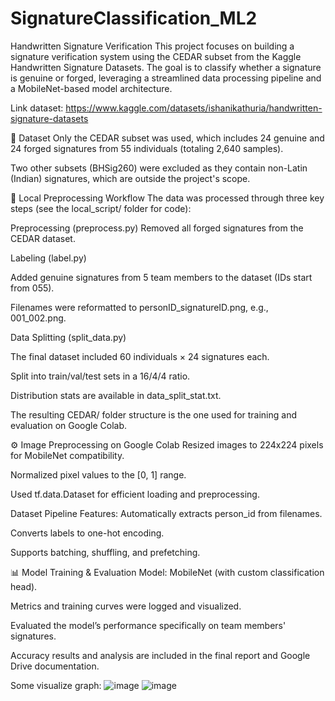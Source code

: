 # SignatureClassification_ML2

Handwritten Signature Verification
This project focuses on building a signature verification system using the CEDAR subset from the Kaggle Handwritten Signature Datasets. The goal is to classify whether a signature is genuine or forged, leveraging a streamlined data processing pipeline and a MobileNet-based model architecture.

Link dataset: 
https://www.kaggle.com/datasets/ishanikathuria/handwritten-signature-datasets


📁 Dataset
Only the CEDAR subset was used, which includes 24 genuine and 24 forged signatures from 55 individuals (totaling 2,640 samples).

Two other subsets (BHSig260) were excluded as they contain non-Latin (Indian) signatures, which are outside the project's scope.

🔧 Local Preprocessing Workflow
The data was processed through three key steps (see the local_script/ folder for code):

Preprocessing (preprocess.py)
Removed all forged signatures from the CEDAR dataset.

Labeling (label.py)

Added genuine signatures from 5 team members to the dataset (IDs start from 055).

Filenames were reformatted to personID_signatureID.png, e.g., 001_002.png.

Data Splitting (split_data.py)

The final dataset included 60 individuals × 24 signatures each.

Split into train/val/test sets in a 16/4/4 ratio.

Distribution stats are available in data_split_stat.txt.

The resulting CEDAR/ folder structure is the one used for training and evaluation on Google Colab.

⚙️ Image Preprocessing on Google Colab
Resized images to 224x224 pixels for MobileNet compatibility.

Normalized pixel values to the [0, 1] range.

Used tf.data.Dataset for efficient loading and preprocessing.

Dataset Pipeline Features:
Automatically extracts person_id from filenames.

Converts labels to one-hot encoding.

Supports batching, shuffling, and prefetching.

📊 Model Training & Evaluation
Model: MobileNet (with custom classification head).

Metrics and training curves were logged and visualized.

Evaluated the model’s performance specifically on team members' signatures.

Accuracy results and analysis are included in the final report and Google Drive documentation.

Some visualize graph:
![image](https://github.com/user-attachments/assets/db816bf1-2493-4971-8781-6826627c0eea)
![image](https://github.com/user-attachments/assets/c68f2705-e87a-49ee-b3dd-01dade944e3f)

